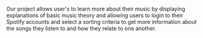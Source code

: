 Our project allows user's to learn more about their music by displaying explanations of basic music theory and allowing users to login to their Spotify accounts and select a sorting criteria to get more information about the songs they listen to and how they relate to one another. 